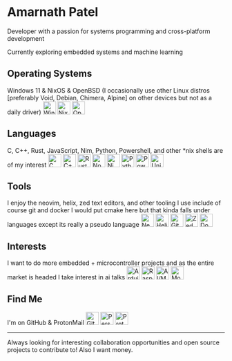 # Amarnath Patel

Developer with a passion for systems programming and cross-platform development

Currently exploring embedded systems and machine learning

## Operating Systems
Windows 11 & NixOS & OpenBSD (I occasionally use other Linux distros [preferably Void, Debian, Chimera, Alpine] on other devices but not as a daily driver)
<a href="#"><img src="https://api.iconify.design/simple-icons:windows.svg" width="30" height="30" alt="Windows"></a>
<a href="#"><img src="https://api.iconify.design/simple-icons:nixos.svg" width="30" height="30" alt="NixOS"></a>
<a href="#"><img src="https://api.iconify.design/file-icons:openbsd-alt.svg" width="30" height="30" alt="OpenBSD"></a>

## Languages
C, C++, Rust, JavaScript, Nim, Python, Powershell, and other *nix shells are of my interest
<a href="#"><img src="https://api.iconify.design/simple-icons:c.svg" width="30" height="30" alt="C"></a>
<a href="#"><img src="https://api.iconify.design/simple-icons:cplusplus.svg" width="30" height="30" alt="C++"></a>
<a href="#"><img src="https://api.iconify.design/simple-icons:rust.svg" width="30" height="30" alt="Rust"></a>
<a href="#"><img src="https://api.iconify.design/akar-icons:javascript-fill.svg" width="30" height="30" alt="Node.js + Bunjs"></a>
<a href="#"><img src="https://api.iconify.design/file-icons:nimrod.svg" width="30" height="30" alt="Nim"></a>
<a href="#"><img src="https://api.iconify.design/simple-icons:python.svg" width="30" height="30" alt="Python"></a>
<a href="#"><img src="https://api.iconify.design/mdi:powershell.svg" width="30" height="30" alt="PowerShell"></a>
<a href="#"><img src="https://api.iconify.design/streamline:programming-browser-code-1-code-browser-line-shell-programming-command-terminal.svg" width="30" height="30" alt="Unix Shells"></a>

## Tools
I enjoy the neovim, helix, zed text editors, and other tooling I use include of course git and docker I would put cmake here but that kinda falls under languages except its really a pseudo language 
<a href="#"><img src="https://api.iconify.design/simple-icons:neovim.svg" width="30" height="30" alt="Neovim"></a>
<a href="#"><img src="https://api.iconify.design/simple-icons:helix.svg" width="30" height="30" alt="Helix"></a>
<a href="#"><img src="https://api.iconify.design/iconoir:git.svg" width="30" height="30" alt="Git"></a>
<a href="#"><img src="https://api.iconify.design/simple-icons:zedindustries.svg" width="30" height="30" alt="Zed"></a>
<a href="#"><img src="https://api.iconify.design/lineicons:docker.svg" width="30" height="30" alt="Docker"></a>

## Interests
I want to do more embedded + microcontroller projects and as the entire market is headed I take interest in ai talks
<a href="#"><img src="https://api.iconify.design/devicon-plain:arduino.svg" width="30" height="30" alt="Arduino"></a>
<a href="#"><img src="https://api.iconify.design/devicon-plain:raspberrypi.svg" width="30" height="30" alt="Raspberry Pi"></a>
<a href="#"><img src="https://api.iconify.design/hugeicons:artificial-intelligence-04.svg" width="30" height="30" alt="AI/ML"></a>
<a href="#"><img src="https://api.iconify.design/material-symbols:attach-money.svg" width="30" height="30" alt="Money"></a>

## Find Me
I'm on GitHub & ProtonMail
<a href="https://github.com/jeebuscrossaint"><img src="https://api.iconify.design/lucide:github.svg" width="30" height="30" alt="GitHub"></a>
<a href="https://jeebuscrossaint.github.io"><img src="https://api.iconify.design/lineicons:website.svg" width="30" height="30" alt="Personal Website"></a>
<a href="mailto:apatel6ty@protonmail.com"><img src="https://api.iconify.design/simple-icons:protonmail.svg" alt="ProtonMail" width="30" height="30"></a>

---

Always looking for interesting collaboration opportunities and open source projects to contribute to! Also I want money.
